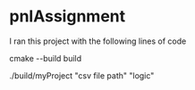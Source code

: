 # pnlAssignment

I ran this project with the following lines of code

cmake --build build

./build/myProject "csv file path" "logic"
